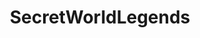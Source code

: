 ---
title: SecretWorldLegends
crosslinks:
- TheSecretWorld
- IAmA
- MMORPG
- Warframe
- themes
- slavs_squatting
- Guildwars2
- pathofexile
- division66
- Secret_World_Legends
- Smite
- outrun
- swtor
- TheSecretWorldLegends
- xkcd
- n6syz9
- gatekeeping
---